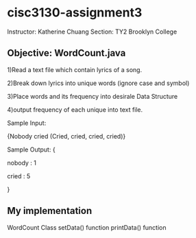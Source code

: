 # cisc3130-assignment3
Instructor: Katherine Chuang 
Section: TY2 
Brooklyn College

## Objective: WordCount.java
1)Read a text file which contain lyrics of a song.

2)Break down lyrics into unique words (ignore case and symbol)

3)Place words and its frequency into desirale Data Structure

4)output frequency of each unique into text file.

Sample Input:

{Nobody cried (Cried, cried, cried, cried)}

Sample Output:
{

 nobody : 1
 
 cried : 5
 
}

## My implementation
WordCount Class
setData() function 
printData() function




